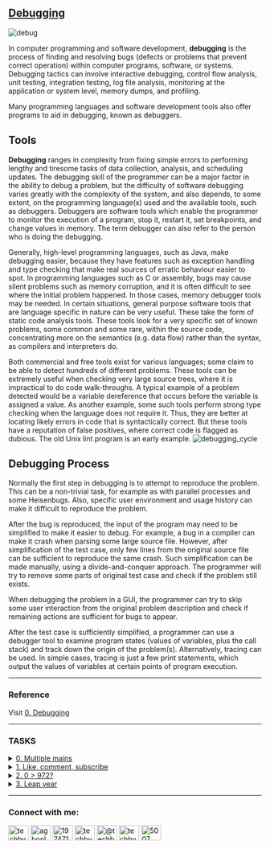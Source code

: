 
## [Debugging](https://alx-intranet.hbtn.io/projects/539)

![debug](https://user-images.githubusercontent.com/110563322/190275418-5ac16d4f-c218-460b-a706-fe5dea6a411d.jpeg)

In computer programming and software development, **debugging** is the process of finding and resolving bugs (defects or problems that prevent correct operation) within computer programs, software, or systems. 
Debugging tactics can involve interactive debugging, control flow analysis, unit testing, integration testing, log file analysis, monitoring at the application or system level, memory dumps, and profiling. 

Many programming languages and software development tools also offer programs to aid in debugging, known as debuggers. 

## Tools 

**Debugging** ranges in complexity from fixing simple errors to performing lengthy and tiresome tasks of data collection, analysis, and scheduling updates. The debugging skill of the programmer can be a major factor in the ability to debug a problem, but the difficulty of software debugging varies greatly with the complexity of the system, and also depends, to some extent, on the programming language(s) used and the available tools, such as debuggers. Debuggers are software tools which enable the programmer to monitor the execution of a program, stop it, restart it, set breakpoints, and change values in memory. The term debugger can also refer to the person who is doing the debugging. 

Generally, high-level programming languages, such as Java, make debugging easier, because they have features such as exception handling and type checking that make real sources of erratic behaviour easier to spot. In programming languages such as C or assembly, bugs may cause silent problems such as memory corruption, and it is often difficult to see where the initial problem happened. In those cases, memory debugger tools may be needed. 
In certain situations, general purpose software tools that are language specific in nature can be very useful. These take the form of static code analysis tools. These tools look for a very specific set of known problems, some common and some rare, within the source code, concentrating more on the semantics (e.g. data flow) rather than the syntax, as compilers and interpreters do. 

Both commercial and free tools exist for various languages; some claim to be able to detect hundreds of different problems. These tools can be extremely useful when checking very large source trees, where it is impractical to do code walk-throughs. A typical example of a problem detected would be a variable dereference that occurs before the variable is assigned a value. As another example, some such tools perform strong type checking when the language does not require it. Thus, they are better at locating likely errors in code that is syntactically correct. But these tools have a reputation of false positives, where correct code is flagged as dubious. The old Unix lint program is an early example. 
![debugging_cycle](https://user-images.githubusercontent.com/110563322/190276860-3bceaf42-81aa-42aa-85d6-4db39de57877.png)

## Debugging Process 

Normally the first step in debugging is to attempt to reproduce the problem. 
This can be a non-trivial task, for example as with parallel processes and some Heisenbugs. Also, specific user environment and usage history can make it difficult to reproduce the problem. 

After the bug is reproduced, the input of the program may need to be simplified to make it easier to debug. For example, a bug in a compiler can make it crash when parsing some large source file. However, after simplification of the test case, only few lines from the original source file can be sufficient to reproduce the same crash. Such simplification can be made manually, using a divide-and-conquer approach. The programmer will try to remove some parts of original test case and check if the problem still exists. 

When debugging the problem in a GUI, the programmer can try to skip some user interaction from the original problem description and check if remaining actions are sufficient for bugs to appear. 

After the test case is sufficiently simplified, a programmer can use a debugger tool to examine program states (values of variables, plus the call stack) and track down the origin of the problem(s). Alternatively, tracing can be used. In simple cases, tracing is just a few print statements, which output the values of variables at certain points of program execution.

-- -

### Reference
Visit <a href="https://alx-intranet.hbtn.io/rltoken/faGcpiJiejHH6GhqpmbhUw">0. Debugging
</a>

-- -

### TASKS

<details>
<summary><a href="./0-main.c">0. Multiple mains 
</a></summary><br>

In most projects, we often give you only one main file to test with. For example, this main file is a test for a postitive_or_negative() function similar to the one you worked with in [an earlier C project](https://alx-intranet.hbtn.io/rltoken/lKcOFkG-GCivSDXgWgld2g):
Based on the main.c file above, create a file named 0-main.c. This file must test that the function positive_or_negative() gives the correct output when given a case of 0.


* You are not allowed to add or remove lines of code, you may change only one line in this task.

</details>


<details>
<summary><a href="./1-main.c">1. Like, comment, subscribe 
</a></summary><br>

Copy this main file. Comment out (don’t delete it!) the part of the code that is causing the output to go into an infinite loop.


* Don’t add or remove any lines of code, as we will be checking your line count. You are only allowed to comment out existing code.
* You do not have to compile with -Wall -Werror -Wextra -pedantic for this task. 


</details>

<details>
<summary><a href="./1-main.c">2. 0 > 972?
</a></summary><br>

This program prints the largest of three integers..
Fix the code in 2-largest_number.c so that it correctly prints out the largest of three numbers, no matter the case.

* Line count will not be checked for this task. 


</details>


</details>

<details>
<summary><a href="./3-print_remaining_days.c">3. Leap year
</a></summary><br>

This program converts a date to the day of year and determines how many days are left in the year, taking leap year into consideration.
Fix the print_remaining_days() function so that the output works correctly for all dates and all leap years.

* Line count will not be checked for this task.
* You can assume that all test cases have valid months (i.e. the value of month will never be less than 1 or greater than 12) and valid days (i.e. the value of day will never be less than 1 or greater than 31).
* You can assume that all test cases have valid month/day combinations (i.e. there will never be a June 31st or November 31st, etc.), but not all month/day/year combinations are valid (i.e. February 29, 1991 or February 29, 2427). 


</details>

-- -

<h3 align="left">Connect with me:</h3>
<p align="left">
<a href="https://twitter.com/techbydami" target="blank"><img align="center" src="https://raw.githubusercontent.com/rahuldkjain/github-profile-readme-generator/master/src/images/icons/Social/twitter.svg" alt="techbydami" height="30" width="40" /></a>
<a href="https://linkedin.com/in/agboola-olawale-damilola-7b2132246" target="blank"><img align="center" src="https://raw.githubusercontent.com/rahuldkjain/github-profile-readme-generator/master/src/images/icons/Social/linked-in-alt.svg" alt="agboola-olawale-damilola-7b2132246" height="30" width="40" /></a>
<a href="https://stackoverflow.com/users/19747131" target="blank"><img align="center" src="https://raw.githubusercontent.com/rahuldkjain/github-profile-readme-generator/master/src/images/icons/Social/stack-overflow.svg" alt="19747131" height="30" width="40" /></a>
<a href="https://instagram.com/techbydami" target="blank"><img align="center" src="https://raw.githubusercontent.com/rahuldkjain/github-profile-readme-generator/master/src/images/icons/Social/instagram.svg" alt="techbydami" height="30" width="40" /></a>
<a href="https://hashnode.com/@techbydami" target="blank"><img align="center" src="https://raw.githubusercontent.com/rahuldkjain/github-profile-readme-generator/master/src/images/icons/Social/hashnode.svg" alt="@techbydami" height="30" width="40" /></a>
<a href="https://www.youtube.com/c/techbydami" target="blank"><img align="center" src="https://raw.githubusercontent.com/rahuldkjain/github-profile-readme-generator/master/src/images/icons/Social/youtube.svg" alt="techbydami" height="30" width="40" /></a>
<a href="https://discord.gg/5007" target="blank"><img align="center" src="https://raw.githubusercontent.com/rahuldkjain/github-profile-readme-generator/master/src/images/icons/Social/discord.svg" alt="5007" height="30" width="40" /></a>
</p>
